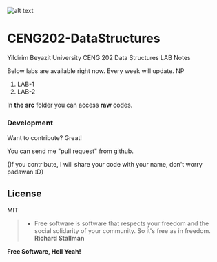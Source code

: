 ![alt text](http://euravon.ybu.edu.tr/wp-content/uploads/2016/10/YBU_logo-300x300.jpg "YBU Computer Engineering")

# CENG202-DataStructures
Yildirim Beyazit University CENG 202 Data Structures LAB Notes

Below labs are available right now. Every week will update. NP

1. LAB-1
2. LAB-2

In **the src** folder you can access **raw** codes.

### Development

Want to contribute? Great!

You can send me "pull request" from github.

{If you contribute, I will share your code with your name, don't worry padawan :D}

License
----

MIT

> - Free software is software that respects your freedom and the social solidarity of your community. So it's free as in freedom.  **Richard Stallman**


**Free Software, Hell Yeah!**
